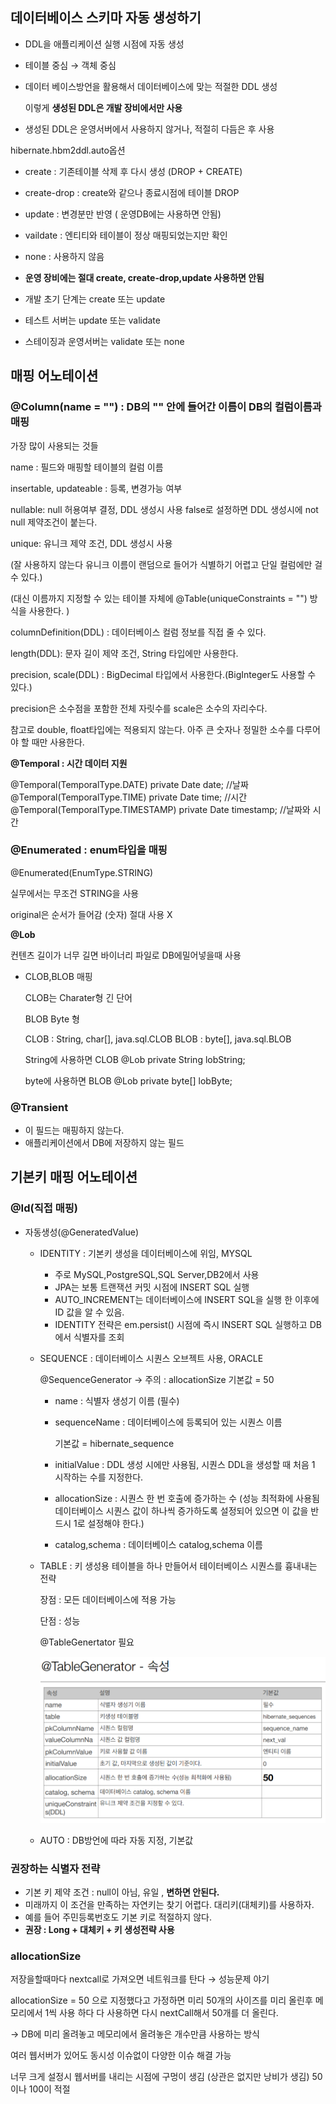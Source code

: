 ## 데이터베이스 스키마 자동 생성하기

- DDL을 애플리케이션 실행 시점에 자동 생성
- 테이블 중심 → 객체 중심
- 데이터 베이스방언을 활용해서 데이터베이스에 맞는 적절한 DDL 생성

  이렇게 **생성된 DDL은 개발 장비에서만 사용**

- 생성된 DDL은 운영서버에서 사용하지 않거나, 적절히 다듬은 후 사용

hibernate.hbm2ddl.auto옵션
- create : 기존테이블 삭제 후 다시 생성 (DROP + CREATE)
- create-drop : create와 같으나 종료시점에 테이블 DROP
- update : 변경분만 반영 ( 운영DB에는 사용하면 안됨)
- vaildate : 엔티티와 테이블이 정상 매핑되었는지만 확인
- none : 사용하지 않음

- **운영 장비에는 절대 create, create-drop,update 사용하면 안됨**
- 개발 초기 단계는 create 또는 update
- 테스트 서버는 update 또는 validate
- 스테이징과 운영서버는 validate 또는 none

## 매핑 어노테이션

### @Column(name = "") : DB의 "" 안에 들어간 이름이 DB의 컬럼이름과 매핑

가장 많이 사용되는 것들

name : 필드와 매핑할 테이블의 컬럼 이름

insertable, updateable : 등록, 변경가능 여부

nullable: null 허용여부 결정, DDL 생성시 사용 false로 설정하면 DDL 생성시에 not null 제약조건이 붙는다.

unique: 유니크 제약 조건, DDL 생성시 사용

(잘 사용하지 않는다 유니크 이름이 랜덤으로 들어가 식별하기 어렵고 단일 컬럼에만 걸 수 있다.)

(대신 이름까지 지정할 수 있는 테이블 자체에 @Table(uniqueConstraints = "") 방식을 사용한다. )

columnDefinition(DDL) : 데이터베이스 컬럼 정보를 직접 줄 수 있다.

length(DDL): 문자 길이 제약 조건, String 타입에만 사용한다.

precision, scale(DDL) : BigDecimal 타입에서 사용한다.(BigInteger도 사용할 수 있다.)

precision은 소수점을 포함한 전체 자릿수를 scale은 소수의 자리수다.

참고로 double, float타입에는 적용되지 않는다. 아주 큰 숫자나 정밀한 소수를 다루어야 할 때만 사용한다.

**@Temporal : 시간 데이터 지원**

@Temporal(TemporalType.DATE)
private Date date; //날짜
@Temporal(TemporalType.TIME)
private Date time; //시간
@Temporal(TemporalType.TIMESTAMP)
private Date timestamp; //날짜와 시간

### @Enumerated : enum타입을 매핑

@Enumerated(EnumType.STRING)

실무에서는 무조건 STRING을 사용

original은 순서가 들어감 (숫자) 절대 사용 X

**@Lob**

컨텐츠 길이가 너무 길면 바이너리 파일로 DB에밀어넣을때 사용

- CLOB,BLOB 매핑

  CLOB는 Charater형 긴 단어

  BLOB Byte 형

  CLOB : String, char[], java.sql.CLOB
  BLOB : byte[], java.sql.BLOB

  String에 사용하면 CLOB
  @Lob
  private String lobString;

  byte에 사용하면 BLOB
  @Lob
  private byte[] lobByte;

### @Transient

- 이 필드는 매핑하지 않는다.
- 애플리케이션에서 DB에 저장하지 않는 필드

## 기본키 매핑 어노테이션

### @Id(직접 매핑)

- 자동생성(@GeneratedValue)
    - IDENTITY : 기본키 생성을 데이터베이스에 위임, MYSQL
        - 주로 MySQL,PostgreSQL,SQL Server,DB2에서 사용
        - JPA는 보통 트랜잭션 커밋 시점에 INSERT SQL 실행
        - AUTO_INCREMENT는 데이터베이스에 INSERT SQL을 실행 한 이후에 ID 값을 알 수 있음.
        - IDENTITY 전략은 em.persist() 시점에 즉시 INSERT SQL 실행하고 DB에서 식별자를 조회
    - SEQUENCE : 데이터베이스 시퀀스 오브젝트 사용, ORACLE

      @SequenceGenerator → 주의 :  allocationSize 기본값 = 50

        - name  : 식별자 생성기 이름 (필수)
        - sequenceName : 데이터베이스에 등록되어 있는 시퀀스 이름

          기본값 = hibernate_sequence

        - initialValue : DDL 생성 시에만 사용됨, 시퀀스 DDL을 생성할 때 처음 1 시작하는 수를 지정한다.
        - allocationSize : 시퀀스 한 번 호출에 증가하는 수 (성능 최적화에 사용됨
          데이터베이스 시퀀스 값이 하나씩 증가하도록 설정되어 있으면 이 값을 반드시 1로 설정해야 한다.)
        - catalog,schema : 데이터베이스 catalog,schema 이름
    - TABLE : 키 생성용 테이블을 하나 만들어서 테이터베이스 시퀀스를 흉내내는 전략

      장점 : 모든 데이터베이스에 적용 가능

      단점 : 성능

      @TableGenertator 필요

      ![](img/img_20.png)
    - AUTO : DB방언에 따라 자동 지정, 기본값

### 권장하는 식별자 전략

- 기본 키 제약 조건 : null이 아님, 유일 , **변하면 안된다.**
- 미래까지 이 조건을 만족하는 자연키는 찾기 어렵다. 대리키(대체키)를 사용하자.
- 예를 들어 주민등록번호도 기본 키로 적절하지 않다.
- **권장 : Long + 대체키 + 키 생성전략 사용**

### allocationSize

저장을할때마다 nextcall로 가져오면 네트워크를 탄다 → 성능문제 야기

allocationSize = 50 으로 지정했다고 가정하면 미리 50개의 사이즈를 미리 올린후 메모리에서 1씩 사용 하다 다 사용하면 다시 nextCall해서 50개를 더 올린다.

→ DB에 미리 올려놓고 메모리에서 올려놓은 개수만큼 사용하는 방식

여러 웹서버가 있어도 동시성 이슈없이 다양한 이슈 해결 가능

너무 크게 설정시 웹서버를 내리는 시점에 구멍이 생김 (상관은 없지만 낭비가 생김) 50 이나 100이 적절

